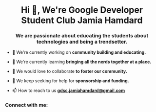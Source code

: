 <h1 align="center">Hi 👋, We're Google Developer Student Club Jamia Hamdard</h1>
<h3 align="center">We are passionate about educating the students about technologies and being a trendsetter.</h3>

 - 🔭 We're currently working on **community building and educating.**

 - 🌱 We're currently learning **bringing all the nerds together at a place.**

 - 👯 We would love to collaborate **to foster our community.**

 - 🤝 We keep seeking for help for **sponsorship and funding.**

 - 📫 How to reach to us **gdsc.jamiahamdard@gmail.com**

<h3 align="left">Connect with me:</h3>
<p align="left">
</p>
